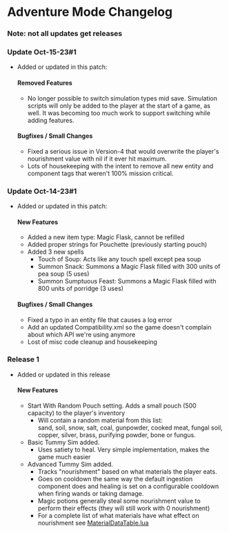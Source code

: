 # Adventure Mode Changelog
### Note: not all updates get releases

### Update Oct-15-23#1
* Added or updated in this patch:
    #### Removed Features
    *  No longer possible to switch simulation types mid save. Simulation scripts will only be added to the player at the start of a game, as well. It was becoming too much work to support switching while adding features.
    #### Bugfixes / Small Changes
    *  Fixed a serious issue in Version-4 that would overwrite the player's nourishment value with nil if it ever hit maximum.
    *  Lots of housekeeping with the intent to remove all new entity and component tags that weren't 100% mission critical.

### Update Oct-14-23#1
* Added or updated in this patch:
    #### New Features
    *  Added a new item type: Magic Flask, cannot be refilled
    *  Added proper strings for Pouchette (previously starting pouch)
    *  Added 3 new spells
        *  Touch of Soup: Acts like any touch spell except pea soup
        *  Summon Snack: Summons a Magic Flask filled with 300 units of pea soup (5 uses)
        *  Summon Sumptuous Feast: Summons a Magic Flask filled with 800 units of porridge (3 uses)
    #### Bugfixes / Small Changes
    *  Fixed a typo in an entity file that causes a log error
    *  Add an updated Compatibility.xml so the game doesn't complain about which API we're using anymore
    *  Lost of misc code cleanup and housekeeping

### Release 1
* Added or updated in this release
    #### New Features
    *  Start With Random Pouch setting. Adds a small pouch (500 capacity) to the player's inventory
        *  Will contain a random material from this list:  
        sand, soil, snow, salt, coal, gunpowder, cooked meat, fungal soil, copper, silver, brass, purifying powder, bone or fungus.
    *  Basic Tummy Sim added.
        *  Uses satiety to heal. Very simple implementation, makes the game much easier
    *  Advanced Tummy Sim added.
        *  Tracks "nourishment" based on what materials the player eats.
        *  Goes on cooldown the same way the default ingestion component does and healing is set on a configurable cooldown when firing wands or taking damage.
        *  Magic potions generally steal some nourishment value to perform their effects (they will still work with 0 nourishment)
        *  For a complete list of what materials have what effect on nourishment see [MaterialDataTable.lua](https://github.com/Crunchepillar/noita-AdventureMode/blob/Version-4/files/TummySim/MaterialDataTable.lua)